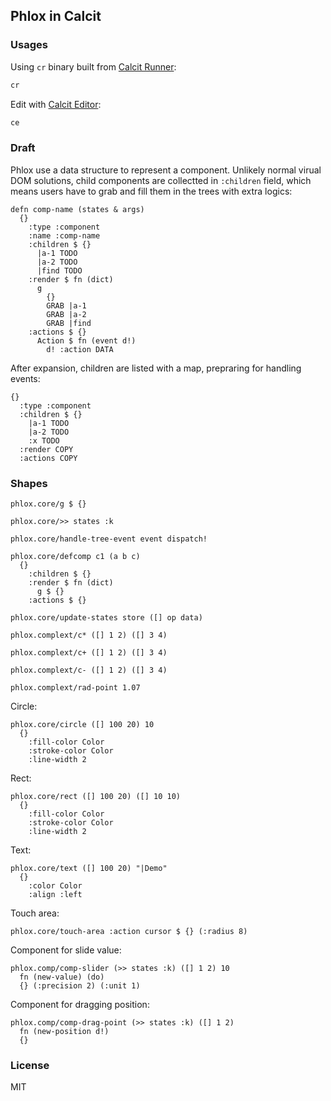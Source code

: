 
Phlox in Calcit
----

### Usages

Using `cr` binary built from [Calcit Runner](http://github.com/Cirru/calcit-runner.nim):

```bash
cr
```

Edit with [Calcit Editor](https://github.com/Cirru/calcit-editor):

```bash
ce
```

### Draft

Phlox use a data structure to represent a component.
Unlikely normal virual DOM solutions, child components are collectted in `:children` field,
which means users have to grab and fill them in the trees with extra logics:

```cirru
defn comp-name (states & args)
  {}
    :type :component
    :name :comp-name
    :children $ {}
      |a-1 TODO
      |a-2 TODO
      |find TODO
    :render $ fn (dict)
      g
        {}
        GRAB |a-1
        GRAB |a-2
        GRAB |find
    :actions $ {}
      Action $ fn (event d!)
        d! :action DATA
```

After expansion, children are listed with a map, prepraring for handling events:

```cirru
{}
  :type :component
  :children $ {}
    |a-1 TODO
    |a-2 TODO
    :x TODO
  :render COPY
  :actions COPY
```

### Shapes

```cirru
phlox.core/g $ {}

phlox.core/>> states :k

phlox.core/handle-tree-event event dispatch!

phlox.core/defcomp c1 (a b c)
  {}
    :children $ {}
    :render $ fn (dict)
      g $ {}
    :actions $ {}

phlox.core/update-states store ([] op data)

phlox.complext/c* ([] 1 2) ([] 3 4)

phlox.complext/c+ ([] 1 2) ([] 3 4)

phlox.complext/c- ([] 1 2) ([] 3 4)

phlox.complext/rad-point 1.07
```

Circle:

```cirru
phlox.core/circle ([] 100 20) 10
  {}
    :fill-color Color
    :stroke-color Color
    :line-width 2
```

Rect:

```cirru
phlox.core/rect ([] 100 20) ([] 10 10)
  {}
    :fill-color Color
    :stroke-color Color
    :line-width 2
```

Text:

```cirru
phlox.core/text ([] 100 20) "|Demo"
  {}
    :color Color
    :align :left
```

Touch area:

```cirru
phlox.core/touch-area :action cursor $ {} (:radius 8)
```

Component for slide value:

```cirru
phlox.comp/comp-slider (>> states :k) ([] 1 2) 10
  fn (new-value) (do)
  {} (:precision 2) (:unit 1)
```

Component for dragging position:

```cirru
phlox.comp/comp-drag-point (>> states :k) ([] 1 2)
  fn (new-position d!)
  {}
```

### License

MIT
